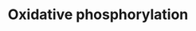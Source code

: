 ---
annotations:
- id: PW:0001059
  parent: classic metabolic pathway
  type: Pathway Ontology
  value: oxidative phosphorylation pathway
authors:
- MaintBot
- Ddigles
- Mkutmon
citedin:
- link: PMC8856713
  title: A Shared Transcriptional Identity for Forebrain and Dentate Gyrus Neural
    Stem Cells from Embryogenesis to Adulthood (2022)
- link: PMC6657571
  title: Quizalofop-p-Ethyl Induces Adipogenesis in 3T3-L1 Adipocytes (2019)
- link: 10.1038/s41467-024-52306-5
  title: Podocyte-specific KLF6 primes proximal tubule CaMK1D signaling to attenuate
    diabetic kidney disease (2024)
- link: PMC3885437
  title: A provisional gene regulatory atlas for mouse heart development (2014)
description: ''
last-edited: 2019-09-17
organisms:
- Mus musculus
redirect_from:
- /index.php/Pathway:WP1248
- /instance/WP1248
- /instance/WP1248_r106839
revision: r106839
schema-jsonld:
- '@context': https://schema.org/
  '@id': https://wikipathways.github.io/pathways/WP1248.html
  '@type': Dataset
  creator:
    '@type': Organization
    name: WikiPathways
  description: ''
  keywords:
  - ADP
  - ATP
  - ATP6
  - Atp5a1
  - Atp5b
  - Atp5d
  - Atp5e
  - Atp5f1
  - Atp5g1
  - Atp5g2
  - Atp5g3
  - Atp5h
  - Atp5j
  - Atp5j2
  - Atp5k
  - Atp5l
  - Atp5o
  - Atp5s
  - Atp6ap1
  - Atp6ap2
  - Gzmb
  - Hydrogen
  - NAD
  - NADH
  - ND1
  - ND2
  - ND3
  - ND4
  - ND4L
  - ND5
  - ND6
  - Ndufa10
  - Ndufa11
  - Ndufa2
  - Ndufa3
  - Ndufa4
  - Ndufa4l2
  - Ndufa5
  - Ndufa6
  - Ndufa7
  - Ndufa8
  - Ndufa9
  - Ndufb10
  - Ndufb2
  - Ndufb5
  - Ndufb6
  - Ndufb7
  - Ndufb8
  - Ndufb9
  - Ndufc1
  - Ndufc2
  - Ndufs1
  - Ndufs2
  - Ndufs3
  - Ndufs4
  - Ndufs5
  - Ndufs6
  - Ndufs7
  - Ndufs8
  - Ndufv1
  - Ndufv2
  - Ndufv3
  - mt-Atp6
  - mt-Atp8
  license: CC0
  name: Oxidative phosphorylation
seo: CreativeWork
title: Oxidative phosphorylation
wpid: WP1248
---
